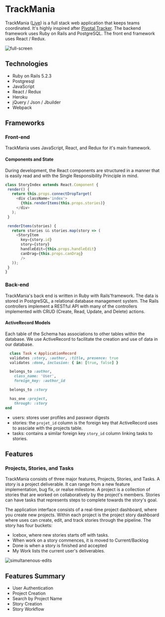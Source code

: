 # TrackMania
TrackMania ([Live](https://trackmania.herokuapp.com/)) is a full stack web application that keeps teams coordinated. It's highly inspired after [Pivotal Tracker](https://www.pivotaltracker.com/). The backend framework uses Ruby on Rails and PostgreSQL. The front end framework uses React / Redux.

![full-screen](https://user-images.githubusercontent.com/52211990/76136323-01c41a80-5fe5-11ea-90fa-afbdec2eda71.png)

## Technologies

* Ruby on Rails 5.2.3
* Postgresql
* JavaScript
* React / Redux
* Heroku
* jQuery / Json / Jbuilder
* Webpack

## Frameworks
### Front-end
TrackMania uses JavaScript, React, and Redux for it's main framework.

#### Components and State
 During development, the React components are structured in a manner that is easily read and with the Single Responsibility Principle in mind.
 
 ``` javascript
 class StoryIndex extends React.Component {
  render() {
    return this.props.connectDropTarget(
      <div className='index'>
        {this.renderItems(this.props.stories)}
      </div>
    );
  }

  renderItems(stories) {
    return stories && stories.map(story => (
      <StoryItem
        key={story.id}
        story={story}
        handleEdit={this.props.handleEdit}
        canDrag={this.props.canDrag}
        />
    ));
  }
}
 ```

### Back-end
TrackMania's back end is written in Ruby with Rails'framework. The data is stored in PostgreSQL, a relational database management system. The Rails controllers implement a RESTful API with many of the controllers implemented with CRUD (Create, Read, Update, and Delete) actions.

#### ActiveRecord Models
Each table of the Schema has associations to other tables within the database. We use ActiveRecord to facilitate the creation and use of data in our database.

``` ruby
  class Task < ApplicationRecord
  validates :story, :author, :title, presence: true
  validates :done, inclusion: { in: [true, false] }

  belongs_to :author,
    class_name: 'User',
    foreign_key: :author_id

  belongs_to :story

  has_one :project,
    through: :story
end
```

* users: stores user profiles and passwor digests
* stories: the ```projet_id``` column is the foreign key that ActiveRecord uses to assciate with the projects table.
* tasks: contains a similar foreign key ```story_id``` column linking tasks to stories.


## Features
### Projects, Stories, and Tasks
TrackMania consists of three major features, Projects, Stories, and Tasks. A story is a project deliverable. It can range from a new feature implementation, bug fix, or realse milestone. A project is a collection of stories that are worked on collaboratively by the project's members. Stories can have tasks that represents steps to complete towards the story's goal.

The application interface consists of a real-time project dashboard, where you create new projects.  Within each project is the project story dashboard where uses can create, edit, and track stories through the pipeline. The story has four buckets:

* Icebox, where new stories starts off with tasks.
* When work on a story commences, it is moved to Current/Backlog
* Done is when a story is finished and accepted
* My Work lists the current user's deliverables.

![simultanenous-edits](https://user-images.githubusercontent.com/52211990/76136349-58315900-5fe5-11ea-8fa1-d5799b59d666.gif)

## Features Summary

* User Authentication
* Project Creation
* Search by Project Name
* Story Creation
* Story Workflow
